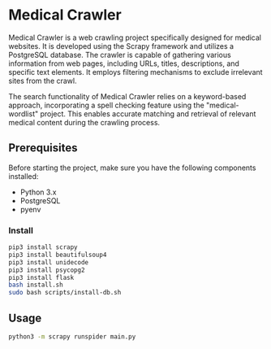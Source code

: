 # Medical Crawler

Medical Crawler is a web crawling project specifically designed for medical websites. It is developed using the Scrapy framework and utilizes a PostgreSQL database. The crawler is capable of gathering various information from web pages, including URLs, titles, descriptions, and specific text elements. It employs filtering mechanisms to exclude irrelevant sites from the crawl.

The search functionality of Medical Crawler relies on a keyword-based approach, incorporating a spell checking feature using the "medical-wordlist" project. This enables accurate matching and retrieval of relevant medical content during the crawling process.

## Prerequisites

Before starting the project, make sure you have the following components installed:

- Python 3.x
- PostgreSQL
- pyenv

### Install

```bash
pip3 install scrapy
pip3 install beautifulsoup4
pip3 install unidecode
pip3 install psycopg2
pip3 install flask
bash install.sh
sudo bash scripts/install-db.sh
```

## Usage

```bash
python3 -m scrapy runspider main.py
```
